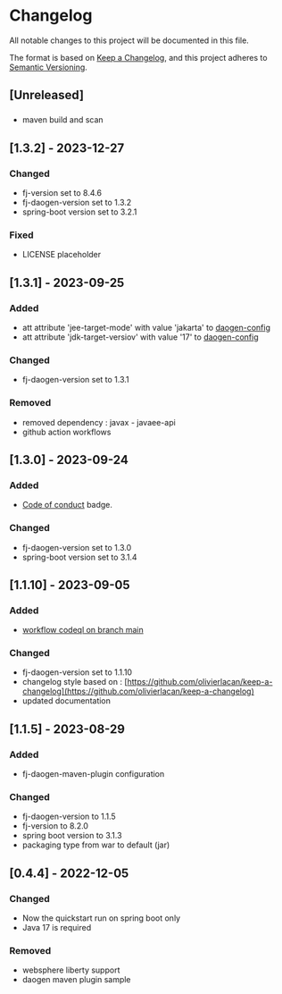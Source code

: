 # Changelog

All notable changes to this project will be documented in this file.

The format is based on [Keep a Changelog](https://keepachangelog.com/en/1.1.0/),
and this project adheres to [Semantic Versioning](https://semver.org/spec/v2.0.0.html).

## [Unreleased]

###

- maven build and scan

## [1.3.2] - 2023-12-27

### Changed

- fj-version set to 8.4.6
- fj-daogen-version set to 1.3.2
- spring-boot version set to 3.2.1

### Fixed

- LICENSE placeholder

## [1.3.1] - 2023-09-25

### Added

- att attribute 'jee-target-mode' with value 'jakarta' to [daogen-config](src/main/daogen/daogen-config.xml)
- att attribute 'jdk-target-versiov' with value '17' to [daogen-config](src/main/daogen/daogen-config.xml)

### Changed

- fj-daogen-version set to 1.3.1

### Removed

- removed dependency : javax - javaee-api
- github action workflows

## [1.3.0] - 2023-09-24

### Added

- [Code of conduct](https://github.com/fugerit-org/fj-universe/blob/main/CODE_OF_CONDUCT.md) badge.

### Changed

- fj-daogen-version set to 1.3.0
- spring-boot version set to 3.1.4

## [1.1.10] - 2023-09-05

### Added

- [workflow codeql on branch main](.github/workflows/codeql-analysis.yml)

### Changed

- fj-daogen-version set to 1.1.10
- changelog style based on : [https://github.com/olivierlacan/keep-a-changelog](https://github.com/olivierlacan/keep-a-changelog)
- updated documentation

## [1.1.5] - 2023-08-29

### Added

- fj-daogen-maven-plugin configuration

### Changed

- fj-daogen-version to 1.1.5
- fj-version to 8.2.0
- spring boot version to 3.1.3
- packaging type from war to default (jar)

## [0.4.4] - 2022-12-05

### Changed

- Now the quickstart run on spring boot only
- Java 17 is required

### Removed

* websphere liberty support
* daogen maven plugin sample
